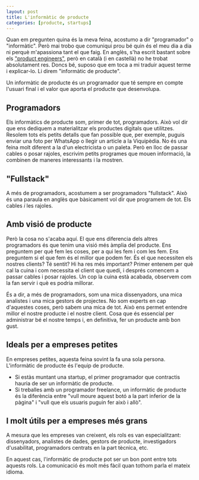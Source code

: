 ```yaml
---
layout: post
title: L'informàtic de producte
categories: [producte, startups]
---
```


Quan em pregunten quina és la meva feina, acostumo a dir "programador" o "informàtic". Però mai trobo que comuniqui prou bé quin és el meu dia a dia ni perquè m'apassiona tant el que faig. En anglès, s'ha escrit bastant sobre els ["product engineers"](https://posthog.com/blog/what-is-a-product-engineer), però en català (i en castellà) no he trobat absolutament res. Doncs bé, suposo que em toca a mi traduir aquest terme i explicar-lo. Li direm "informàtic de producte".

Un informàtic de producte és un programador que té sempre en compte l'usuari final i el valor que aporta el producte que desenvolupa.


## Programadors

Els informàtics de producte som, primer de tot, programadors. Això vol dir que ens dediquem a materialitzar els productes digitals que utilitzes. Resolem tots els petits detalls que fan possible que, per exemple, puguis enviar una foto per WhatsApp o llegir un article a la Viquipèdia. No és una feina molt diferent a la d'un electricista o un paleta. Però en lloc de passar cables o posar rajoles, escrivim petits programes que mouen informació, la combinen de maneres interessants i la mostren.

## "Fullstack"

A més de programadors, acostumem a ser programadors "fullstack". Això és una paraula en anglès que bàsicament vol dir que programem de tot. Els cables *i* les rajoles.

## Amb visió de producte

Però la cosa no s'acaba aquí. El que ens diferencia dels altres programadors és que tenim una visió més àmplia del producte. Ens preguntem per què fem les coses, per a qui les fem i com les fem. Ens preguntem si el que fem és el millor que podem fer. És el que necessiten els nostres clients? Té sentit? Hi ha res més important? Primer entenem per què cal la cuina i com necessita el client que quedi, i després comencem a passar cables i posar rajoles. Un cop la cuina està acabada, observem com la fan servir i què es podria millorar.

És a dir, a més de programadors, som una mica dissenyadors, una mica analistes i una mica gestors de projectes. No som experts en cap d'aquestes coses, però sabem una mica de tot. Això ens permet entendre millor el nostre producte i el nostre client. Cosa que és essencial per administrar bé el nostre temps i, en definitiva, fer un producte amb bon gust.

## Ideals per a empreses petites

En empreses petites, aquesta feina sovint la fa una sola persona. L'informàtic de producte és l'equip de producte.

- Si estàs muntant una startup, el primer programador que contractis hauria de ser un informàtic de producte.
- Si treballes amb un programador freelance, un informàtic de producte és la diferència entre "vull moure aquest botó a la part inferior de la pàgina" i "vull que els usuaris puguin fer això i allò".

## I molt útils per a empreses més grans

A mesura que les empreses van creixent, els rols es van especialitzant: dissenyadors, analistes de dades, gestors de producte, investigadors d'usabilitat, programadors centrats en la part tècnica, etc. 

En aquest cas, l'informàtic de producte pot ser un bon pont entre tots aquests rols. La comunicació és molt més fàcil quan tothom parla el mateix idioma.
